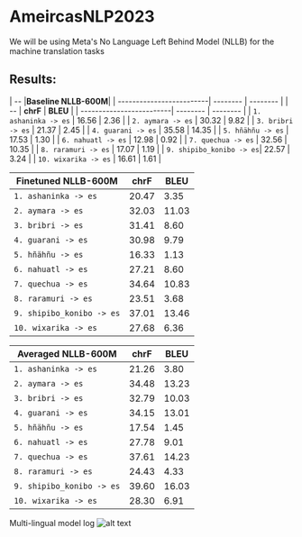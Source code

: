 # AmeircasNLP2023

We will be using Meta's No Language Left Behind Model (NLLB) for the machine translation tasks

## Results:
|               --         |**Baseline NLLB-600M**|
| -------------------------| -------- | -------- |
|                  --      | **chrF** | **BLEU** |
| -------------------------| -------- | -------- |
| `1. ashaninka -> es`     | 16.56    | 2.36     |
| `2. aymara -> es`        | 30.32    | 9.82     |
| `3. bribri -> es`        | 21.37    | 2.45     |
| `4. guarani -> es`       | 35.58    | 14.35    |
| `5. hñähñu -> es`        | 17.53    | 1.30     |
| `6. nahuatl -> es`       | 12.98    | 0.92     |
| `7. quechua -> es`       | 32.56    | 10.35    |
| `8. raramuri -> es`      | 17.07    | 1.19     |
| `9. shipibo_konibo -> es`| 22.57    | 3.24     |
| `10. wixarika -> es`     | 16.61    | 1.61     |


| **Finetuned NLLB-600M**  | **chrF** | **BLEU** |
| -------------------------| -------- | -------- |
| `1. ashaninka -> es`     | 20.47    | 3.35     |
| `2. aymara -> es`        | 32.03    | 11.03    |
| `3. bribri -> es`        | 31.41    | 8.60     |
| `4. guarani -> es`       | 30.98    | 9.79     |
| `5. hñähñu -> es`        | 16.33    | 1.13     |
| `6. nahuatl -> es`       | 27.21    | 8.60     |
| `7. quechua -> es`       | 34.64    | 10.83    |
| `8. raramuri -> es`      | 23.51    | 3.68     |
| `9. shipibo_konibo -> es`| 37.01    | 13.46    |
| `10. wixarika -> es`     | 27.68    | 6.36     |

| **Averaged NLLB-600M**   | **chrF** | **BLEU** |
| -------------------------| -------- | -------- |
| `1. ashaninka -> es`     | 21.26    | 3.80     |
| `2. aymara -> es`        | 34.48    | 13.23    |
| `3. bribri -> es`        | 32.79    | 10.03    |
| `4. guarani -> es`       | 34.15    | 13.01    |
| `5. hñähñu -> es`        | 17.54    | 1.45     |
| `6. nahuatl -> es`       | 27.78    | 9.01     |
| `7. quechua -> es`       | 37.61    | 14.23    |
| `8. raramuri -> es`      | 24.43    | 4.33     |
| `9. shipibo_konibo -> es`| 39.60    | 16.03    |
| `10. wixarika -> es`     | 28.30    | 6.91     |


Multi-lingual model log
![alt text](https://github.com/KaieChen/ameircasnlp2023/blob/main/output.png)
